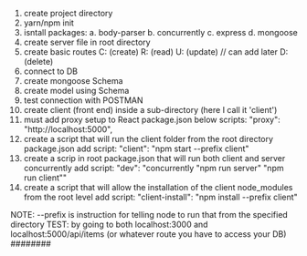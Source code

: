 1. create project directory
2. yarn/npm init
3. isntall packages:
   a. body-parser
   b. concurrently
   c. express
   d. mongoose
4. create server file in root directory
5. create basic routes
   C: (create)
   R: (read)
   U: (update) // can add later
   D: (delete)
6. connect to DB
7. create mongoose Schema
8. create model using Schema
9. test connection with POSTMAN
10. create client (front end) inside a sub-directory (here I call it 'client')
11. must add proxy setup to React package.json
    below scripts: "proxy": "http://localhost:5000",
12. create a script that will run the client folder from the root directory package.json
    add script: "client": "npm start --prefix client"
13. create a scrip in root package.json that will run both client and server concurrently
    add script: "dev": "concurrently \"npm run server\" \"npm run client\""
14. create a script that will allow the installation of the client node_modules from the root level
    add script: "client-install": "npm install --prefix client"

NOTE: --prefix is instruction for telling node to run that from the specified directory
TEST: by going to both localhost:3000 and localhost:5000/api/items (or whatever route you have to access your DB)
########
